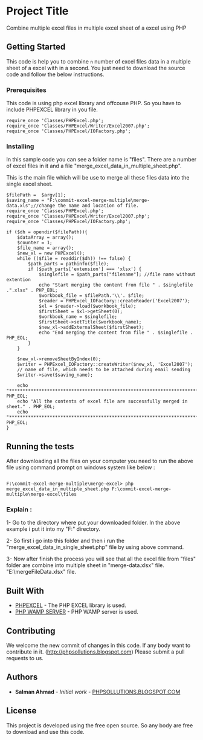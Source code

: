 # Project Title

Combine multiple excel files in multiple excel sheet of a excel using PHP

## Getting Started

This code is help you to combine `n` number of excel files data in a multiple sheet of a excel with in a second. You just need to download the source code and follow the below instructions.


### Prerequisites

This code is using php excel library and offcouse PHP. So you have to include PHPEXCEL library in you file.

```
require_once 'Classes/PHPExcel.php';
require_once 'Classes/PHPExcel/Writer/Excel2007.php';
require_once 'Classes/PHPExcel/IOFactory.php';

```

### Installing

In this sample code you can see a folder name is "files". There are a number of excel files in it and a file "merge_excel_data_in_multiple_sheet.php". 

This is the main file which will be use to merge all these files data into the single excel sheet.

```
$filePath =  $argv[1];
$saving_name = "F:\commit-excel-merge-multiple\merge-data.xls";//change the name and location of file.
require_once 'Classes/PHPExcel.php';
require_once 'Classes/PHPExcel/Writer/Excel2007.php';
require_once 'Classes/PHPExcel/IOFactory.php';

if ($dh = opendir($filePath)){
	$dataArray = array();
	$counter = 1;
	$file_name = array();
	$new_xl = new PHPExcel();
	while (($file = readdir($dh)) !== false) {
		$path_parts = pathinfo($file);		
		if ($path_parts['extension'] === 'xlsx') {			
			$singlefile = $path_parts["filename"]; //file name without extention
			echo "Start merging the content from file " . $singlefile .".xlsx" . PHP_EOL;
			$workbook_file = $filePath.'\\'. $file;
			$reader = PHPExcel_IOFactory::createReader('Excel2007');
			$xl = $reader->load($workbook_file);
			$firstSheet = $xl->getSheet(0);
			$workbook_name = $singlefile; 
			$firstSheet->setTitle($workbook_name);
			$new_xl->addExternalSheet($firstSheet);
			echo "End merging the content from file " . $singlefile . PHP_EOL;
		}
	}
	
	$new_xl->removeSheetByIndex(0);
	$writer = PHPExcel_IOFactory::createWriter($new_xl, 'Excel2007');
	// name of file, which needs to be attached during email sending
	$writer->save($saving_name);
        
	echo "**********************************************************************". PHP_EOL;
	echo "All the contents of excel file are successfully merged in sheet." . PHP_EOL;
	echo "**********************************************************************". PHP_EOL;
}

```

## Running the tests

After downloading all the files on your computer you need to run the above file using command prompt on windows system like below :

```

F:\commit-excel-merge-multiple\merge-excel> php merge_excel_data_in_multiple_sheet.php F:\commit-excel-merge-multiple\merge-excel\files

```

### Explain :

1- Go to the directory where put your downloaded folder. In the above example i put it into my "F:\" directory. 

2- So first i go into this folder and then i run the "merge_excel_data_in_single_sheet.php" file by using above command.

3- Now after finish the process you will see that all the excel file from "files" folder are combine into multiple sheet in "merge-data.xlsx" file. "E:\\mergeFileData.xlsx" file.


## Built With

* [PHPEXCEL](https://github.com/PHPOffice/PHPExcel) - The PHP EXCEL library is used.
* [PHP WAMP SERVER](http://www.wampserver.com/en/) - PHP WAMP server is used.

## Contributing

We welcome the new commit of changes in this code. If any body want to contribute in it. (http://phpsollutions.blogspot.com) Please submit a pull requests to us.

## Authors

* **Salman Ahmad** - *Initial work* - [PHPSOLLUTIONS.BLOGSPOT.COM](https://phpsollutions.blogspot.com/p/blog-page.html)

## License

This project is developed using the free open source. So any body are free to download and use this code. 
